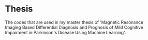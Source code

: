# Thesis
The codes that are used in my master thesis of 'Magnetic Resonance Imaging Based Differential Diagnosis and Prognosis of Mild Cognitive Impairment in Parkinson's Disease Using Machine Learning'. 
